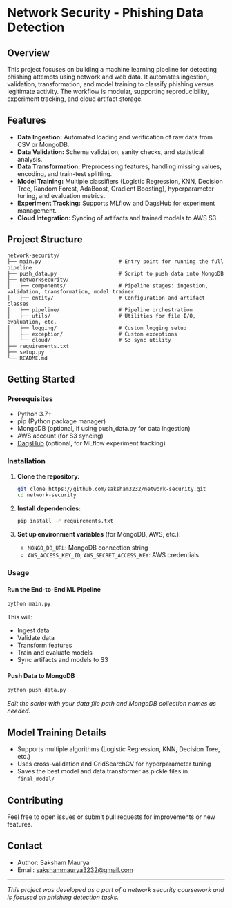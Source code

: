 # Network Security - Phishing Data Detection

## Overview

This project focuses on building a machine learning pipeline for detecting phishing attempts using network and web data. It automates ingestion, validation, transformation, and model training to classify phishing versus legitimate activity. The workflow is modular, supporting reproducibility, experiment tracking, and cloud artifact storage.

## Features

- **Data Ingestion:** Automated loading and verification of raw data from CSV or MongoDB.
- **Data Validation:** Schema validation, sanity checks, and statistical analysis.
- **Data Transformation:** Preprocessing features, handling missing values, encoding, and train-test splitting.
- **Model Training:** Multiple classifiers (Logistic Regression, KNN, Decision Tree, Random Forest, AdaBoost, Gradient Boosting), hyperparameter tuning, and evaluation metrics.
- **Experiment Tracking:** Supports MLflow and DagsHub for experiment management.
- **Cloud Integration:** Syncing of artifacts and trained models to AWS S3.

## Project Structure

```
network-security/
├── main.py                         # Entry point for running the full pipeline
├── push_data.py                    # Script to push data into MongoDB
├── networksecurity/
│   ├── components/                 # Pipeline stages: ingestion, validation, transformation, model trainer
│   ├── entity/                     # Configuration and artifact classes
│   ├── pipeline/                   # Pipeline orchestration
│   ├── utils/                      # Utilities for file I/O, evaluation, etc.
│   ├── logging/                    # Custom logging setup
│   ├── exception/                  # Custom exceptions
│   └── cloud/                      # S3 sync utility
├── requirements.txt
├── setup.py
└── README.md
```

## Getting Started

### Prerequisites

- Python 3.7+
- pip (Python package manager)
- MongoDB (optional, if using push_data.py for data ingestion)
- AWS account (for S3 syncing)
- [DagsHub](https://dagshub.com/) (optional, for MLflow experiment tracking)

### Installation

1. **Clone the repository:**
   ```bash
   git clone https://github.com/saksham3232/network-security.git
   cd network-security
   ```

2. **Install dependencies:**
   ```bash
   pip install -r requirements.txt
   ```

3. **Set up environment variables** (for MongoDB, AWS, etc.):
   - `MONGO_DB_URL`: MongoDB connection string
   - `AWS_ACCESS_KEY_ID`, `AWS_SECRET_ACCESS_KEY`: AWS credentials

### Usage

#### Run the End-to-End ML Pipeline

```bash
python main.py
```

This will:
- Ingest data
- Validate data
- Transform features
- Train and evaluate models
- Sync artifacts and models to S3

#### Push Data to MongoDB

```bash
python push_data.py
```
_Edit the script with your data file path and MongoDB collection names as needed._

## Model Training Details

- Supports multiple algorithms (Logistic Regression, KNN, Decision Tree, etc.)
- Uses cross-validation and GridSearchCV for hyperparameter tuning
- Saves the best model and data transformer as pickle files in `final_model/`

## Contributing

Feel free to open issues or submit pull requests for improvements or new features.

## Contact

- Author: Saksham Maurya
- Email: sakshammaurya3232@gmail.com

---

*This project was developed as a part of a network security coursework and is focused on phishing detection tasks.*
